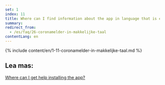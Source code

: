 ```yaml
---
set: 1
index: 11
title: Where can I find information about the app in language that is easy to understand?
summary: 
redirect_from: 
  - /es/faq/26-coronamelder-in-makkelijke-taal
contentLang: en
---
```

{% include content/en/1-11-coronamelder-in-makkelijke-taal.md %}

## Lea mas:


[Where can I get help installing the app?](/{{page.lang}}/faq/1-10-waar-kan-ik-hulp-krijgen-bij-het-installeren-van-de-app)
